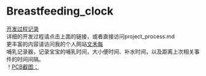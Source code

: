 # Breastfeeding_clock<br/>
[开发过程记录](https://github.com/bandianxuediao/Breastfeeding_clock/blob/master/project_process.md)<br/>
详细的开发过程请点击上面的链接，或者直接访问project_process.md<br/>
更丰富的内容请访问我的个人网站[文禾每](http://www.wenhemei.com)<br/>
哺乳记录器，记录宝宝的哺乳时间，大小便时间、补水时间，以及距离上次相关事件的时间间隔。<br/>
！[PCB截图：](https://github.com/bandianxuediao/Breastfeeding_clock/tree/master/DOC/Photos/PCB截图.jpg)






